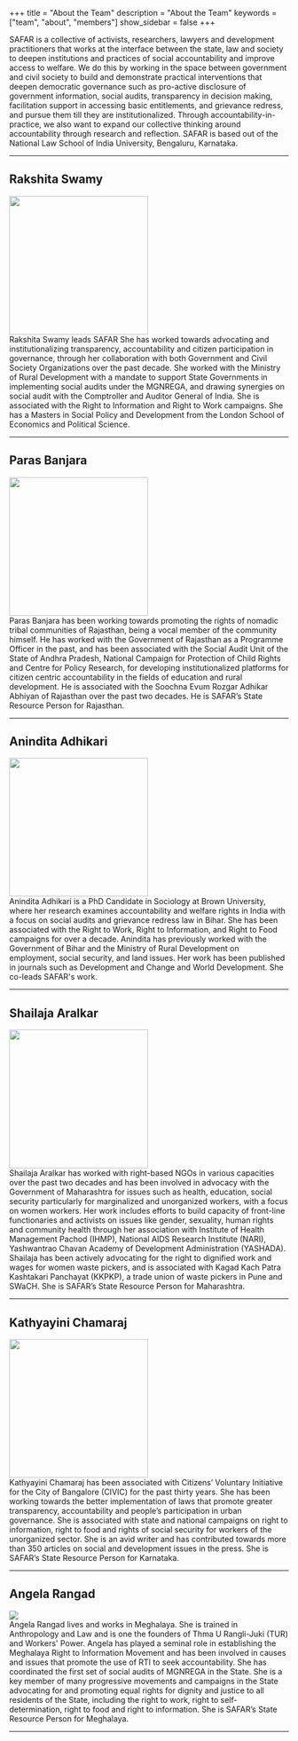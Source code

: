 +++
title = "About the Team"
description = "About the Team"
keywords = ["team", "about", "members"]
show_sidebar = false
+++

SAFAR is a collective of activists, researchers, lawyers and development practitioners that works at the interface between the state, law and society to deepen institutions and practices of social accountability and improve access to welfare. We do this by working in the space between government and civil society to build and demonstrate practical interventions that deepen democratic governance such as pro-active disclosure of government information, social audits, transparency in decision making, facilitation support in accessing basic entitlements, and grievance redress, and pursue them till they are institutionalized. Through accountability-in-practice, we also want to expand our collective thinking around accountability through research and reflection. SAFAR is based out of the National Law School of India University, Bengaluru, Karnataka.

---

## Rakshita Swamy

<div class="row">
    <div class="col-md-3"><img style="width:250px;height:250px;" src="../../img/team/rakshita.jpg"></div>
    <div class="col-md-9">
    Rakshita Swamy leads SAFAR She has worked towards advocating and institutionalizing transparency, accountability and citizen participation in governance, through her collaboration with both Government and Civil Society Organizations over the past decade. She worked with the Ministry of Rural Development with a mandate to support State Governments in implementing social audits under the MGNREGA, and drawing synergies on social audit with the Comptroller and Auditor General of India. She is associated with the Right to Information and Right to Work campaigns. She has a Masters in Social Policy and Development from the London School of Economics and Political Science.
    </div>
</div>

---

## Paras Banjara

<div class="row">
    <div class="col-md-3"><img style="width:250px;height:250px;" src="../../img/team/paras.jpg"></div>
    <div class="col-md-9">
    Paras Banjara has been working towards promoting the rights of nomadic tribal communities of Rajasthan, being a vocal member of the community himself. He has worked with the Government of Rajasthan as a Programme Officer in the past, and has been associated with the Social Audit Unit of the State of Andhra Pradesh, National Campaign for Protection of Child Rights and Centre for Policy Research, for developing institutionalized platforms for citizen centric accountability in the fields of education and rural development. He is associated with the Soochna Evum Rozgar Adhikar Abhiyan of Rajasthan over the past two decades. He is SAFAR’s State Resource Person for Rajasthan.
    </div>
</div>

---

## Anindita Adhikari

<div class="row">
    <div class="col-md-3"><img style="width:250px;height:250px;" src="../../img/team/anindita.jpg"></div>
    <div class="col-md-9">
    Anindita Adhikari is a PhD Candidate in Sociology at Brown University, where her research examines accountability and welfare rights in India with a focus on social audits and grievance redress law in Bihar. She has been associated with the Right to Work, Right to Information, and Right to Food campaigns for over a decade. Anindita has previously worked with the Government of Bihar and the Ministry of Rural Development on employment, social security, and land issues. Her work has been published in journals such as Development and Change and World Development. She co-leads SAFAR's work. 
    </div>
</div>

---

## Shailaja Aralkar

<div class="row">
    <div class="col-md-3"><img style="width:250px;height:250px;" src="../../img/team/shailaja.jpg"></div>
    <div class="col-md-9">
        Shailaja Aralkar has worked with right-based NGOs in various capacities over the past two decades and has been involved in advocacy with the Government of Maharashtra for issues such as health, education, social security particularly for marginalized and unorganized workers, with a focus on women workers. Her work includes efforts to build capacity of front-line functionaries and activists on issues like gender, sexuality, human rights and community health through her association with Institute of Health Management Pachod (IHMP), National AIDS Research Institute (NARI), Yashwantrao Chavan Academy of Development Administration (YASHADA). Shailaja has been actively advocating for the right to dignified work and wages for women waste pickers, and is associated with Kagad Kach Patra Kashtakari Panchayat (KKPKP), a trade union of waste pickers in Pune and SWaCH. She is SAFAR’s State Resource Person for Maharashtra.
    </div>
</div>

---

## Kathyayini Chamaraj

<div class="row">
    <div class="col-md-3"><img style="width:250px;height:250px;" src="../../img/team/kathyayini.jpg"></div>
    <div class="col-md-9">
    Kathyayini Chamaraj has been associated with Citizens’ Voluntary Initiative for the City of Bangalore (CIVIC) for the past thirty years. She has been working towards the better implementation of laws that promote greater transparency, accountability and people’s participation in urban governance. She is associated with state and national campaigns on right to information, right to food and rights of social security for workers of the unorganized sector. She is an avid writer and has contributed towards more than 350 articles on social and development issues in the press. She is SAFAR’s State Resource Person for Karnataka.
    </div>
</div>

---

## Angela Rangad

<div class="row">
    <div class="col-md-3"><img src="https://via.placeholder.com/250x250"></div>
    <div class="col-md-9">Angela Rangad lives and works in Meghalaya. She is trained in Anthropology and Law and is one the founders of Thma U Rangli-Juki (TUR) and Workers' Power. Angela has played a seminal role in establishing the Meghalaya Right to Information Movement and has been involved in causes and issues that promote the use of RTI to seek accountability. She has coordinated the first set of social audits of MGNREGA in the State. She is a key member of many progressive movements and campaigns in the State advocating for and promoting equal rights for dignity and justice to all residents of the State, including the right to work, right to self-determination, right to food and right to information. She is SAFAR’s State Resource Person for Meghalaya.
    </div>
</div>

---
